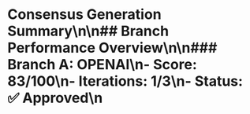 # Consensus Generation Summary\n\n## Branch Performance Overview\n\n### Branch A: OPENAI\n- **Score**: 83/100\n- **Iterations**: 1/3\n- **Status**: ✅ Approved\n